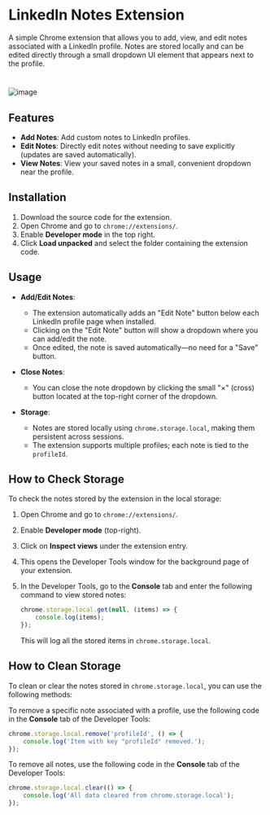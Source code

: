# LinkedIn Notes Extension

A simple Chrome extension that allows you to add, view, and edit notes associated with a LinkedIn profile. Notes are stored locally and can be edited directly through a small dropdown UI element that appears next to the profile.
#

![image](https://github.com/user-attachments/assets/c77eba2f-f395-42f9-b420-2062112a8f0e)

## Features

- **Add Notes**: Add custom notes to LinkedIn profiles.
- **Edit Notes**: Directly edit notes without needing to save explicitly (updates are saved automatically).
- **View Notes**: View your saved notes in a small, convenient dropdown near the profile.

## Installation

1. Download the source code for the extension.
2. Open Chrome and go to `chrome://extensions/`.
3. Enable **Developer mode** in the top right.
4. Click **Load unpacked** and select the folder containing the extension code.

## Usage

- **Add/Edit Notes**:
  - The extension automatically adds an "Edit Note" button below each LinkedIn profile page when installed.
  - Clicking on the "Edit Note" button will show a dropdown where you can add/edit the note.
  - Once edited, the note is saved automatically—no need for a "Save" button.
  
- **Close Notes**:
  - You can close the note dropdown by clicking the small "×" (cross) button located at the top-right corner of the dropdown.

- **Storage**:
  - Notes are stored locally using `chrome.storage.local`, making them persistent across sessions.
  - The extension supports multiple profiles; each note is tied to the `profileId`.

## How to Check Storage

To check the notes stored by the extension in the local storage:

1. Open Chrome and go to `chrome://extensions/`.
2. Enable **Developer mode** (top-right).
3. Click on **Inspect views** under the extension entry.
4. This opens the Developer Tools window for the background page of your extension.
5. In the Developer Tools, go to the **Console** tab and enter the following command to view stored notes:

    ```javascript
    chrome.storage.local.get(null, (items) => {
        console.log(items);
    });
    ```

   This will log all the stored items in `chrome.storage.local`.

## How to Clean Storage

To clean or clear the notes stored in `chrome.storage.local`, you can use the following methods:


To remove a specific note associated with a profile, use the following code in the **Console** tab of the Developer Tools:

```javascript
chrome.storage.local.remove('profileId', () => {
    console.log('Item with key "profileId" removed.');
});
```
To remove all notes, use the following code in the **Console** tab of the Developer Tools:

```javascript
chrome.storage.local.clear(() => {
    console.log('All data cleared from chrome.storage.local');
});
```

